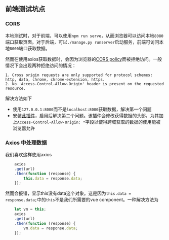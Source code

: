 ## 前端测试坑点

### CORS 

本地测试时，对于前端，可以使用`npm run serve`，从而浏览器可以访问本地`8080`端口获取页面。对于后端，可以`./manage.py runserver`启动服务，前端可访问本地`8000`端口获取数据。

然而在使用axios获取数据时，会因为浏览器的[CORS policy](https://developer.mozilla.org/zh-CN/docs/Web/HTTP/Access_control_CORS)而被拒绝访问。一般情况下会出现两种拒绝访问的情况：

```
1. Cross origin requests are only supported for protocol schemes: http, data, chrome, chrome-extension, https.
2. No 'Access-Control-Allow-Origin' header is present on the requested resource.
```

解决方法如下

- 使用`127.0.0.1:8000`而不是`localhost:8000`获取数据，解决第一个问题
- 安装[此插件](https://chrome.google.com/webstore/detail/allow-cors-access-control/lhobafahddgcelffkeicbaginigeejlf)，启用后解决第二个问题。该插件会修改获得数据的头部，为其加上`Access-Control-Allow-Origin: *`字段以使得跨域获取的数据的使用能被浏览器允许


### Axios 中处理数据

我们喜欢这样使用axios

```javascript
    axios
    .get(url)
    .then(function (response) {
        this.data = response.data;
    });
```

然而会报错，显示this没有data这个对象。这是因为`this.data = response.data;`中的`this`不是我们所需要的vue component。一种解决方法为

```javascript
    let vm = this;
    axios
    .get(url)
    .then(function (response) {
        vm.data = response.data;
    });
```